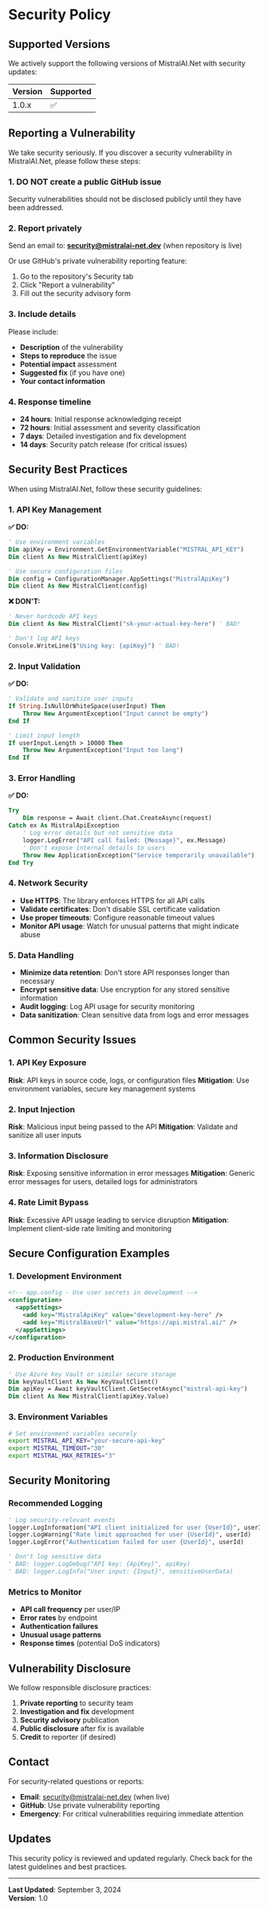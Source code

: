 # Security Policy

## Supported Versions

We actively support the following versions of MistralAI.Net with security updates:

| Version | Supported          |
| ------- | ------------------ |
| 1.0.x   | :white_check_mark: |

## Reporting a Vulnerability

We take security seriously. If you discover a security vulnerability in MistralAI.Net, please follow these steps:

### 1. **DO NOT** create a public GitHub issue

Security vulnerabilities should not be disclosed publicly until they have been addressed.

### 2. Report privately

Send an email to: **security@mistralai-net.dev** (when repository is live)

Or use GitHub's private vulnerability reporting feature:
1. Go to the repository's Security tab
2. Click "Report a vulnerability"
3. Fill out the security advisory form

### 3. Include details

Please include:
- **Description** of the vulnerability
- **Steps to reproduce** the issue
- **Potential impact** assessment
- **Suggested fix** (if you have one)
- **Your contact information**

### 4. Response timeline

- **24 hours**: Initial response acknowledging receipt
- **72 hours**: Initial assessment and severity classification
- **7 days**: Detailed investigation and fix development
- **14 days**: Security patch release (for critical issues)

## Security Best Practices

When using MistralAI.Net, follow these security guidelines:

### 1. API Key Management

**✅ DO:**
```vb
' Use environment variables
Dim apiKey = Environment.GetEnvironmentVariable("MISTRAL_API_KEY")
Dim client As New MistralClient(apiKey)

' Use secure configuration files
Dim config = ConfigurationManager.AppSettings("MistralApiKey")
Dim client As New MistralClient(config)
```

**❌ DON'T:**
```vb
' Never hardcode API keys
Dim client As New MistralClient("sk-your-actual-key-here") ' BAD!

' Don't log API keys
Console.WriteLine($"Using key: {apiKey}") ' BAD!
```

### 2. Input Validation

**✅ DO:**
```vb
' Validate and sanitize user inputs
If String.IsNullOrWhiteSpace(userInput) Then
    Throw New ArgumentException("Input cannot be empty")
End If

' Limit input length
If userInput.Length > 10000 Then
    Throw New ArgumentException("Input too long")
End If
```

### 3. Error Handling

**✅ DO:**
```vb
Try
    Dim response = Await client.Chat.CreateAsync(request)
Catch ex As MistralApiException
    ' Log error details but not sensitive data
    logger.LogError("API call failed: {Message}", ex.Message)
    ' Don't expose internal details to users
    Throw New ApplicationException("Service temporarily unavailable")
End Try
```

### 4. Network Security

- **Use HTTPS**: The library enforces HTTPS for all API calls
- **Validate certificates**: Don't disable SSL certificate validation
- **Use proper timeouts**: Configure reasonable timeout values
- **Monitor API usage**: Watch for unusual patterns that might indicate abuse

### 5. Data Handling

- **Minimize data retention**: Don't store API responses longer than necessary
- **Encrypt sensitive data**: Use encryption for any stored sensitive information
- **Audit logging**: Log API usage for security monitoring
- **Data sanitization**: Clean sensitive data from logs and error messages

## Common Security Issues

### 1. API Key Exposure

**Risk**: API keys in source code, logs, or configuration files
**Mitigation**: Use environment variables, secure key management systems

### 2. Input Injection

**Risk**: Malicious input being passed to the API
**Mitigation**: Validate and sanitize all user inputs

### 3. Information Disclosure

**Risk**: Exposing sensitive information in error messages
**Mitigation**: Generic error messages for users, detailed logs for administrators

### 4. Rate Limit Bypass

**Risk**: Excessive API usage leading to service disruption
**Mitigation**: Implement client-side rate limiting and monitoring

## Secure Configuration Examples

### 1. Development Environment

```xml
<!-- app.config - Use user secrets in development -->
<configuration>
  <appSettings>
    <add key="MistralApiKey" value="development-key-here" />
    <add key="MistralBaseUrl" value="https://api.mistral.ai/" />
  </appSettings>
</configuration>
```

### 2. Production Environment

```vb
' Use Azure Key Vault or similar secure storage
Dim keyVaultClient As New KeyVaultClient()
Dim apiKey = Await keyVaultClient.GetSecretAsync("mistral-api-key")
Dim client As New MistralClient(apiKey.Value)
```

### 3. Environment Variables

```bash
# Set environment variables securely
export MISTRAL_API_KEY="your-secure-api-key"
export MISTRAL_TIMEOUT="30"
export MISTRAL_MAX_RETRIES="3"
```

## Security Monitoring

### Recommended Logging

```vb
' Log security-relevant events
logger.LogInformation("API client initialized for user {UserId}", userId)
logger.LogWarning("Rate limit approached for user {UserId}", userId)
logger.LogError("Authentication failed for user {UserId}", userId)

' Don't log sensitive data
' BAD: logger.LogDebug("API key: {ApiKey}", apiKey)
' BAD: logger.LogInfo("User input: {Input}", sensitiveUserData)
```

### Metrics to Monitor

- **API call frequency** per user/IP
- **Error rates** by endpoint
- **Authentication failures**
- **Unusual usage patterns**
- **Response times** (potential DoS indicators)

## Vulnerability Disclosure

We follow responsible disclosure practices:

1. **Private reporting** to security team
2. **Investigation and fix** development
3. **Security advisory** publication
4. **Public disclosure** after fix is available
5. **Credit** to reporter (if desired)

## Contact

For security-related questions or reports:
- **Email**: security@mistralai-net.dev (when live)
- **GitHub**: Use private vulnerability reporting
- **Emergency**: For critical vulnerabilities requiring immediate attention

## Updates

This security policy is reviewed and updated regularly. Check back for the latest guidelines and best practices.

---

**Last Updated**: September 3, 2024  
**Version**: 1.0
